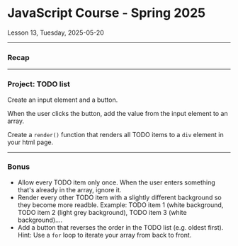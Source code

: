 <!-- .slide: id="lesson13" -->

# JavaScript Course - Spring 2025

Lesson 13, Tuesday, 2025-05-20

---

### Recap

---

### Project: TODO list

Create an input element and a button.

When the user clicks the button, add the value from
the input element to an array.

Create a `render()` function that renders
all TODO items to a `div` element in your html page.

---

### Bonus

* Allow every TODO item only once. When the user enters something that's already in the array, ignore it.
* Render every other TODO item with a slightly different background so they become more readble.
Example: TODO item 1 (white background, TODO item 2 (light grey background), TODO item 3 (white background)....
* Add a button that reverses the order in the TODO list (e.g. oldest first). Hint: Use a `for` loop to iterate your array from back to front.
